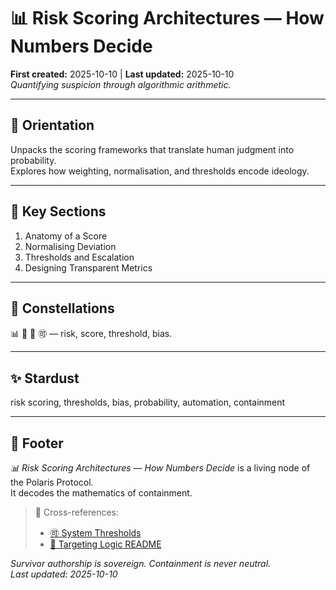 # 📊 Risk Scoring Architectures — How Numbers Decide  
**First created:** 2025-10-10 | **Last updated:** 2025-10-10  
*Quantifying suspicion through algorithmic arithmetic.*

---

## 🧭 Orientation  
Unpacks the scoring frameworks that translate human judgment into probability.  
Explores how weighting, normalisation, and thresholds encode ideology.

---

## 📑 Key Sections  
1. Anatomy of a Score  
2. Normalising Deviation  
3. Thresholds and Escalation  
4. Designing Transparent Metrics  

---

## 🌌 Constellations  
📊 🧿 🧩 🉑 — risk, score, threshold, bias.  

---

## ✨ Stardust  
risk scoring, thresholds, bias, probability, automation, containment  

---

## 🏮 Footer  
*📊 Risk Scoring Architectures — How Numbers Decide* is a living node of the Polaris Protocol.  
It decodes the mathematics of containment.  

> 📡 Cross-references:  
> - [🉑 System Thresholds](../🉑_System_Thresholds/)  
> - [🧿 Targeting Logic README](./README.md)  

*Survivor authorship is sovereign. Containment is never neutral.*  
_Last updated: 2025-10-10_
